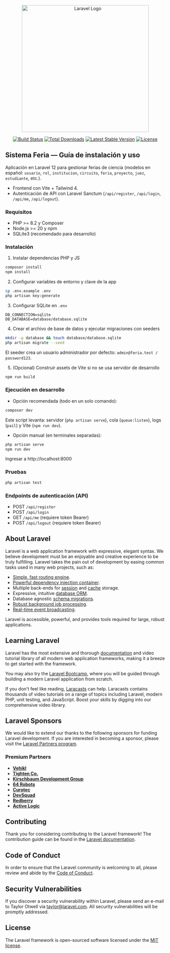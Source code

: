 <p align="center"><a href="https://laravel.com" target="_blank"><img src="https://raw.githubusercontent.com/laravel/art/master/logo-lockup/5%20SVG/2%20CMYK/1%20Full%20Color/laravel-logolockup-cmyk-red.svg" width="400" alt="Laravel Logo"></a></p>

<p align="center">
<a href="https://github.com/laravel/framework/actions"><img src="https://github.com/laravel/framework/workflows/tests/badge.svg" alt="Build Status"></a>
<a href="https://packagist.org/packages/laravel/framework"><img src="https://img.shields.io/packagist/dt/laravel/framework" alt="Total Downloads"></a>
<a href="https://packagist.org/packages/laravel/framework"><img src="https://img.shields.io/packagist/v/laravel/framework" alt="Latest Stable Version"></a>
<a href="https://packagist.org/packages/laravel/framework"><img src="https://img.shields.io/packagist/l/laravel/framework" alt="License"></a>
</p>

## Sistema Feria — Guía de instalación y uso

Aplicación en Laravel 12 para gestionar ferias de ciencia (modelos en español: `usuario`, `rol`, `institucion`, `circuito`, `feria`, `proyecto`, `juez`, `estudiante`, etc.).

- Frontend con Vite + Tailwind 4.
- Autenticación de API con Laravel Sanctum (`/api/register`, `/api/login`, `/api/me`, `/api/logout`).

### Requisitos

- PHP >= 8.2 y Composer
- Node.js >= 20 y npm
- SQLite3 (recomendado para desarrollo)

### Instalación

1) Instalar dependencias PHP y JS

```bash
composer install
npm install
```

2) Configurar variables de entorno y clave de la app

```bash
cp .env.example .env
php artisan key:generate
```

3) Configurar SQLite en `.env`

```dotenv
DB_CONNECTION=sqlite
DB_DATABASE=database/database.sqlite
```

4) Crear el archivo de base de datos y ejecutar migraciones con seeders

```bash
mkdir -p database && touch database/database.sqlite
php artisan migrate --seed
```

El seeder crea un usuario administrador por defecto: `admin@feria.test / password123`.

5) (Opcional) Construir assets de Vite si no se usa servidor de desarrollo

```bash
npm run build
```

### Ejecución en desarrollo

- Opción recomendada (todo en un solo comando):

```bash
composer dev
```

Este script levanta: servidor (`php artisan serve`), cola (`queue:listen`), logs (`pail`) y Vite (`npm run dev`).

- Opción manual (en terminales separadas):

```bash
php artisan serve
npm run dev
```

Ingresar a http://localhost:8000

### Pruebas

```bash
php artisan test
```


### Endpoints de autenticación (API)

- POST `/api/register`
- POST `/api/login`
- GET `/api/me` (requiere token Bearer)
- POST `/api/logout` (requiere token Bearer)



## About Laravel

Laravel is a web application framework with expressive, elegant syntax. We believe development must be an enjoyable and creative experience to be truly fulfilling. Laravel takes the pain out of development by easing common tasks used in many web projects, such as:

- [Simple, fast routing engine](https://laravel.com/docs/routing).
- [Powerful dependency injection container](https://laravel.com/docs/container).
- Multiple back-ends for [session](https://laravel.com/docs/session) and [cache](https://laravel.com/docs/cache) storage.
- Expressive, intuitive [database ORM](https://laravel.com/docs/eloquent).
- Database agnostic [schema migrations](https://laravel.com/docs/migrations).
- [Robust background job processing](https://laravel.com/docs/queues).
- [Real-time event broadcasting](https://laravel.com/docs/broadcasting).

Laravel is accessible, powerful, and provides tools required for large, robust applications.

## Learning Laravel

Laravel has the most extensive and thorough [documentation](https://laravel.com/docs) and video tutorial library of all modern web application frameworks, making it a breeze to get started with the framework.

You may also try the [Laravel Bootcamp](https://bootcamp.laravel.com), where you will be guided through building a modern Laravel application from scratch.

If you don't feel like reading, [Laracasts](https://laracasts.com) can help. Laracasts contains thousands of video tutorials on a range of topics including Laravel, modern PHP, unit testing, and JavaScript. Boost your skills by digging into our comprehensive video library.

## Laravel Sponsors

We would like to extend our thanks to the following sponsors for funding Laravel development. If you are interested in becoming a sponsor, please visit the [Laravel Partners program](https://partners.laravel.com).

### Premium Partners

- **[Vehikl](https://vehikl.com)**
- **[Tighten Co.](https://tighten.co)**
- **[Kirschbaum Development Group](https://kirschbaumdevelopment.com)**
- **[64 Robots](https://64robots.com)**
- **[Curotec](https://www.curotec.com/services/technologies/laravel)**
- **[DevSquad](https://devsquad.com/hire-laravel-developers)**
- **[Redberry](https://redberry.international/laravel-development)**
- **[Active Logic](https://activelogic.com)**

## Contributing

Thank you for considering contributing to the Laravel framework! The contribution guide can be found in the [Laravel documentation](https://laravel.com/docs/contributions).

## Code of Conduct

In order to ensure that the Laravel community is welcoming to all, please review and abide by the [Code of Conduct](https://laravel.com/docs/contributions#code-of-conduct).

## Security Vulnerabilities

If you discover a security vulnerability within Laravel, please send an e-mail to Taylor Otwell via [taylor@laravel.com](mailto:taylor@laravel.com). All security vulnerabilities will be promptly addressed.

## License

The Laravel framework is open-sourced software licensed under the [MIT license](https://opensource.org/licenses/MIT).
